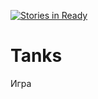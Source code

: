 [![Stories in Ready](https://badge.waffle.io/seanjke/Tanks.png?label=ready&title=Ready)](http://waffle.io/seanjke/Tanks)
# Tanks
Игра
